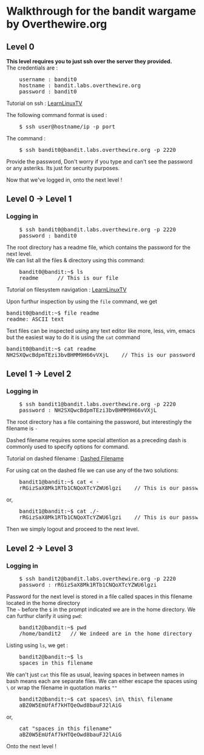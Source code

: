 # Walkthrough for the bandit wargame by Overthewire.org

## Level 0

**This level requires you to just ssh over the server they provided.**<br>
The credentials are :

<pre>
    username : bandit0
    hostname : bandit.labs.overthewire.org
    password : bandit0
</pre>

Tutorial on ssh : [LearnLinuxTV](https://www.youtube.com/watch?v=YS5Zh7KExvE)

The following command format is used :

<pre>
    $ ssh user@hostname/ip -p port
</pre>

The command :

<pre>
    $ ssh bandit0@bandit.labs.overthewire.org -p 2220
</pre>

Provide the password, Don't worry if you type and can't see the password or any asteriks. Its just for security purposes. <br>

Now that we've logged in, onto the next level !

## Level 0 -> Level 1

### Logging in

<pre>
    $ ssh bandit0@bandit.labs.overthewire.org -p 2220
    password : bandit0
</pre>

The root directory has a readme file, which contains the password for the next level.<br>
We can list all the files & directory using this command:

<pre>
    bandit0@bandit:~$ ls
    readme      // This is our file
</pre>

Tutorial on filesystem navigation : [LearnLinuxTV](https://www.youtube.com/watch?v=MnY0K-3_Fjk&list=PLT98CRl2KxKHaKA9-4_I38sLzK134p4GJ&index=4)

Upon furthur inspection by using the `file` command, we get

<pre>
bandit0@bandit:~$ file readme
readme: ASCII text
</pre>

Text files can be inspected using any text editor like more, less, vim, emacs but the easiest way to do it is using the `cat` command

<pre>
bandit0@bandit:~$ cat readme
NH2SXQwcBdpmTEzi3bvBHMM9H66vVXjL    // This is our password
</pre>

## Level 1 -> Level 2

### Logging in

<pre>
    $ ssh bandit1@bandit.labs.overthewire.org -p 2220
    password : NH2SXQwcBdpmTEzi3bvBHMM9H66vVXjL
</pre>

The root directory has a file containing the password, but interestingly the filename is `-` <br>

Dashed filename requires some special attention as a preceding dash is commonly used to specify options for command. <br>

Tutorial on dashed filename : [Dashed Filename](https://www.webservertalk.com/dashed-filename)

For using cat on the dashed file we can use any of the two solutions:

<pre>
    bandit1@bandit:~$ cat < -
    rRGizSaX8Mk1RTb1CNQoXTcYZWU6lgzi    // This is our password
</pre>

or,

<pre>
    bandit1@bandit:~$ cat ./-
    rRGizSaX8Mk1RTb1CNQoXTcYZWU6lgzi    // This is our password
</pre>

Then we simply logout and proceed to the next level.

## Level 2 -> Level 3

### Logging in

<pre>
    $ ssh bandit2@bandit.labs.overthewire.org -p 2220
    password : rRGizSaX8Mk1RTb1CNQoXTcYZWU6lgzi
</pre>

Password for the next level is stored in a file called spaces in this filename located in the home directory <br>
The `~` before the `$` in the prompt indicated we are in the home directory. We can furthur clarify it using `pwd`:

<pre>
    bandit2@bandit:~$ pwd
    /home/bandit2   // We indeed are in the home directory
</pre>

Listing using `ls`, we get :

<pre>
    bandit2@bandit:~$ ls
    spaces in this filename
</pre>

We can't just `cat` this file as usual, leaving spaces in between names in bash means each are separate files. We can either escape the spaces using `\` or wrap the filename in quotation marks `""`

<pre>
    bandit2@bandit:~$ cat spaces\ in\ this\ filename 
    aBZ0W5EmUfAf7kHTQeOwd8bauFJ2lAiG
</pre>

or,

<pre>
    cat "spaces in this filename" 
    aBZ0W5EmUfAf7kHTQeOwd8bauFJ2lAiG
</pre>

Onto the next level !
